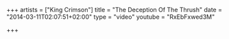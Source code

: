 +++
artists = ["King Crimson"]
title = "The Deception Of The Thrush"
date = "2014-03-11T02:07:51+02:00"
type = "video"
youtube = "RxEbFxwed3M"

+++
